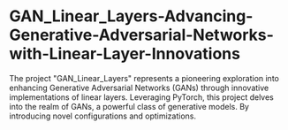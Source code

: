# GAN_Linear_Layers-Advancing-Generative-Adversarial-Networks-with-Linear-Layer-Innovations
The project "GAN_Linear_Layers" represents a pioneering exploration into enhancing Generative Adversarial Networks (GANs) through innovative implementations of linear layers. Leveraging PyTorch, this project delves into the realm of GANs, a powerful class of generative models. By introducing novel configurations and optimizations.
